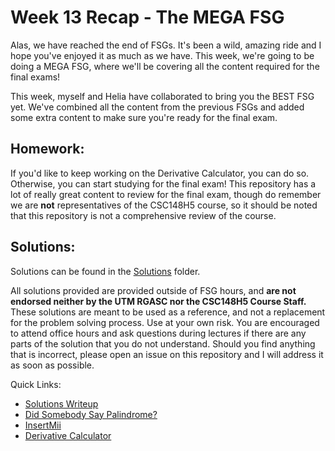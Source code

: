 # Week 13 Recap - The MEGA FSG

Alas, we have reached the end of FSGs. It's been a wild, amazing ride and I hope you've enjoyed it as much as we have. This week, we're going to be doing a MEGA FSG, where we'll be covering all the content required for the final exams! 

This week, myself and Helia have collaborated to bring you the BEST FSG yet. We've combined all the content from the previous FSGs and added some extra content to make sure you're ready for the final exam.

## Homework:
If you'd like to keep working on the Derivative Calculator, you can do so. Otherwise, you can start studying for the final exam! This repository has a lot of really great content to review for the final exam, though do remember we are **not** representatives of the CSC148H5 course, so it should be noted that this repository is not a comprehensive review of the course.

## Solutions:
Solutions can be found in the [Solutions](./Solutions) folder.

All solutions provided are provided outside of FSG hours, and **are not endorsed neither by the UTM RGASC nor the CSC148H5 Course Staff.** These solutions are meant to be used as a reference, and not a replacement for the problem solving process. Use at your own risk. You are encouraged to attend office hours and ask questions during lectures if there are any parts of the solution that you do not understand. Should you find anything that is incorrect, please open an issue on this repository and I will address it as soon as possible.

Quick Links:

- [Solutions Writeup](./Solutions/solutions.pdf)
- [Did Somebody Say Palindrome?](./Solutions/did_somebody_say_palindrome.py)
- [InsertMii](./Solutions/insertmii.py)
- [Derivative Calculator](../Week%2010%20-%20Expression%20Trees%20+%20Efficiency%20+%20Midterm%20Review/Solutions/homework%20solution/Functions.py)